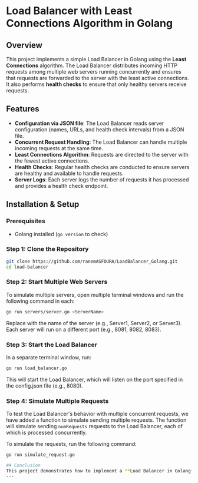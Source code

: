 # Load Balancer with Least Connections Algorithm in Golang

## Overview
This project implements a simple Load Balancer in Golang using the **Least Connections** algorithm. The Load Balancer distributes incoming HTTP requests among multiple web servers running concurrently and ensures that requests are forwarded to the server with the least active connections. It also performs **health checks** to ensure that only healthy servers receive requests.

## Features
- **Configuration via JSON file**: The Load Balancer reads server configuration (names, URLs, and health check intervals) from a JSON file.
- **Concurrent Request Handling**: The Load Balancer can handle multiple incoming requests at the same time.
- **Least Connections Algorithm**: Requests are directed to the server with the fewest active connections.
- **Health Checks**: Regular health checks are conducted to ensure servers are healthy and available to handle requests.
- **Server Logs**: Each server logs the number of requests it has processed and provides a health check endpoint.

## Installation & Setup
### Prerequisites
- Golang installed (`go version` to check)

### Step 1: Clone the Repository
```sh
git clone https://github.com/ranemASFOURA/LoadBalancer_Golang.git
cd load-balancer
```

### Step 2: Start Multiple Web Servers
To simulate multiple servers, open multiple terminal windows and run the following command in each:
```sh
go run servers/server.go <ServerName>

```
Replace <ServerName> with the name of the server (e.g., Server1, Server2, or Server3). Each server will run on a different port (e.g., 8081, 8082, 8083).

### Step 3: Start the Load Balancer
In a separate terminal window, run:
```sh
go run load_balancer.go
```
This will start the Load Balancer, which will listen on the port specified in the config.json file (e.g., 8080).

### Step 4: Simulate Multiple Requests
To test the Load Balancer's behavior with multiple concurrent requests, we have added a function to simulate sending multiple requests. The function will simulate sending `numRequests` requests to the Load Balancer, each of which is processed concurrently.

To simulate the requests, run the following command:
```sh
go run simulate_request.go

## Conclusion
This project demonstrates how to implement a **Load Balancer in Golang** using **Least Connections** for intelligent request distribution. It ensures efficient resource utilization and enhances fault tolerance through periodic health checks.
---

